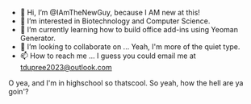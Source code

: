 - 👋 Hi, I’m @IAmTheNewGuy, because I AM new at this!
- 👀 I’m interested in Biotechnology and Computer Science.
- 🌱 I’m currently learning how to build office add-ins using Yeoman Generator.
- 💞️ I’m looking to collaborate on ... Yeah, I'm more of the quiet type.
- 📫 How to reach me ... I guess you could email me at tdupree2023@outlook.com

O yea, and I'm in highschool so thatscool.
So yeah, how the hell are ya goin'?

<!---
IAmTheNewGuy/IAmTheNewGuy is a ✨ special ✨ repository because its `README.md` (this file) appears on your GitHub profile.
You can click the Preview link to take a look at your changes.
--->
